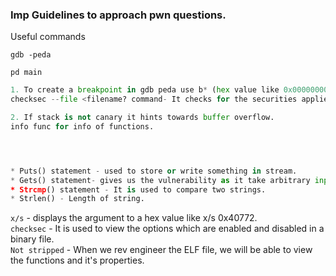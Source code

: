 ### Imp Guidelines to approach pwn questions.


Useful commands

`gdb -peda`

`pd main`

```python
1. To create a breakpoint in gdb peda use b* (hex value like 0x000000004011ca.
checksec --file <filename? command- It checks for the securities applied to the Binary.

2. If stack is not canary it hints towards buffer overflow.
info func for info of functions.




* Puts() statement - used to store or write something in stream. 
* Gets() statement- gives us the vulnerability as it take arbitrary input.A vulnerability function which takes input irrespective of it's size and hence has a potential overflow.
* Strcmp() statement - It is used to compare two strings.
* Strlen() - Length of string.

```
`x/s` - displays the argument to a hex value like x/s 0x40772.  
`checksec` - It is used to view the options which are enabled and disabled in a binary file.  
`Not stripped` - When we rev engineer the ELF file, we will be able to view the functions and it's properties.

